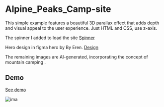 # Alpine_Peaks_Camp-site

This simple example features a beautiful 3D parallax effect that adds depth and visual appeal to the user experience. Just HTML and CSS, use  z-axis.


The spinner I added to load the site [Spinner](https://tobiasahlin.com/spinkit/)

Hero design in figma hero by By Eren. [Design](https://www.figma.com/community/file/990300185597087683)

The remaining images are AI-generated, incorporating the concept of mountain camping .


## Demo

[See demo](https://pameschurrer.es/scroll)

![ima](https://pameschurrer.es/scroll/sitio.png)
